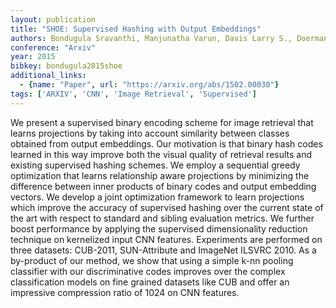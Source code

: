 ```yaml
---
layout: publication
title: "SHOE: Supervised Hashing with Output Embeddings"
authors: Bondugula Sravanthi, Manjunatha Varun, Davis Larry S., Doermann David
conference: "Arxiv"
year: 2015
bibkey: bondugula2015shoe
additional_links:
  - {name: "Paper", url: "https://arxiv.org/abs/1502.00030"}
tags: ['ARXIV', 'CNN', 'Image Retrieval', 'Supervised']
---
```

We present a supervised binary encoding scheme for image retrieval that learns
projections by taking into account similarity between classes obtained from
output embeddings. Our motivation is that binary hash codes learned in this way
improve both the visual quality of retrieval results and existing supervised
hashing schemes. We employ a sequential greedy optimization that learns
relationship aware projections by minimizing the difference between inner
products of binary codes and output embedding vectors. We develop a joint
optimization framework to learn projections which improve the accuracy of
supervised hashing over the current state of the art with respect to standard
and sibling evaluation metrics. We further boost performance by applying the
supervised dimensionality reduction technique on kernelized input CNN features.
Experiments are performed on three datasets: CUB-2011, SUN-Attribute and
ImageNet ILSVRC 2010. As a by-product of our method, we show that using a simple
k-nn pooling classifier with our discriminative codes improves over the complex
classification models on fine grained datasets like CUB and offer an impressive
compression ratio of 1024 on CNN features.
